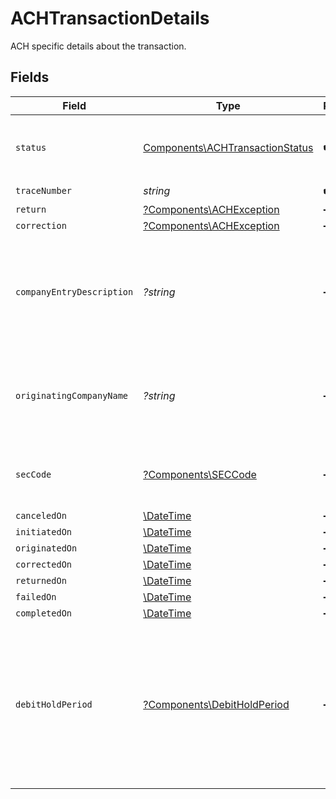 # ACHTransactionDetails

ACH specific details about the transaction.


## Fields

| Field                                                                                                                                       | Type                                                                                                                                        | Required                                                                                                                                    | Description                                                                                                                                 | Example                                                                                                                                     |
| ------------------------------------------------------------------------------------------------------------------------------------------- | ------------------------------------------------------------------------------------------------------------------------------------------- | ------------------------------------------------------------------------------------------------------------------------------------------- | ------------------------------------------------------------------------------------------------------------------------------------------- | ------------------------------------------------------------------------------------------------------------------------------------------- |
| `status`                                                                                                                                    | [Components\ACHTransactionStatus](../../Models/Components/ACHTransactionStatus.md)                                                          | :heavy_check_mark:                                                                                                                          | Status of a transaction within the ACH lifecycle.                                                                                           |                                                                                                                                             |
| `traceNumber`                                                                                                                               | *string*                                                                                                                                    | :heavy_check_mark:                                                                                                                          | N/A                                                                                                                                         | 124782618117                                                                                                                                |
| `return`                                                                                                                                    | [?Components\ACHException](../../Models/Components/ACHException.md)                                                                         | :heavy_minus_sign:                                                                                                                          | N/A                                                                                                                                         |                                                                                                                                             |
| `correction`                                                                                                                                | [?Components\ACHException](../../Models/Components/ACHException.md)                                                                         | :heavy_minus_sign:                                                                                                                          | N/A                                                                                                                                         |                                                                                                                                             |
| `companyEntryDescription`                                                                                                                   | *?string*                                                                                                                                   | :heavy_minus_sign:                                                                                                                          | An optional override of the default NACHA company entry description for a transfer.                                                         | Gym dues                                                                                                                                    |
| `originatingCompanyName`                                                                                                                    | *?string*                                                                                                                                   | :heavy_minus_sign:                                                                                                                          | An optional override of the default NACHA company name for a transfer.                                                                      | Whole Body Fit                                                                                                                              |
| `secCode`                                                                                                                                   | [?Components\SECCode](../../Models/Components/SECCode.md)                                                                                   | :heavy_minus_sign:                                                                                                                          | Code used to identify the ACH authorization method.                                                                                         |                                                                                                                                             |
| `canceledOn`                                                                                                                                | [\DateTime](https://www.php.net/manual/en/class.datetime.php)                                                                               | :heavy_minus_sign:                                                                                                                          | N/A                                                                                                                                         |                                                                                                                                             |
| `initiatedOn`                                                                                                                               | [\DateTime](https://www.php.net/manual/en/class.datetime.php)                                                                               | :heavy_minus_sign:                                                                                                                          | N/A                                                                                                                                         |                                                                                                                                             |
| `originatedOn`                                                                                                                              | [\DateTime](https://www.php.net/manual/en/class.datetime.php)                                                                               | :heavy_minus_sign:                                                                                                                          | N/A                                                                                                                                         |                                                                                                                                             |
| `correctedOn`                                                                                                                               | [\DateTime](https://www.php.net/manual/en/class.datetime.php)                                                                               | :heavy_minus_sign:                                                                                                                          | N/A                                                                                                                                         |                                                                                                                                             |
| `returnedOn`                                                                                                                                | [\DateTime](https://www.php.net/manual/en/class.datetime.php)                                                                               | :heavy_minus_sign:                                                                                                                          | N/A                                                                                                                                         |                                                                                                                                             |
| `failedOn`                                                                                                                                  | [\DateTime](https://www.php.net/manual/en/class.datetime.php)                                                                               | :heavy_minus_sign:                                                                                                                          | N/A                                                                                                                                         |                                                                                                                                             |
| `completedOn`                                                                                                                               | [\DateTime](https://www.php.net/manual/en/class.datetime.php)                                                                               | :heavy_minus_sign:                                                                                                                          | N/A                                                                                                                                         |                                                                                                                                             |
| `debitHoldPeriod`                                                                                                                           | [?Components\DebitHoldPeriod](../../Models/Components/DebitHoldPeriod.md)                                                                   | :heavy_minus_sign:                                                                                                                          | An optional override of your default ACH hold period in banking days. The hold period must be longer than or equal to your default setting. | 2-days                                                                                                                                      |